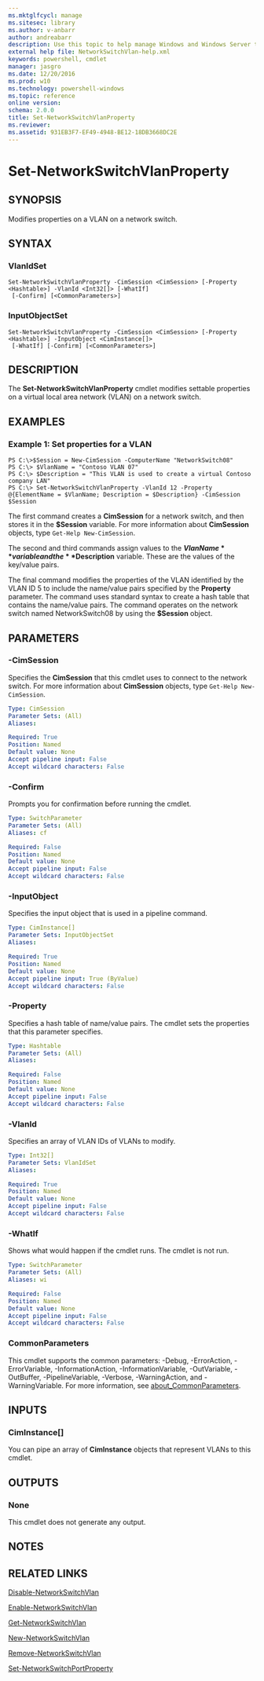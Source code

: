 ```yaml
---
ms.mktglfcycl: manage
ms.sitesec: library
ms.author: v-anbarr
author: andreabarr
description: Use this topic to help manage Windows and Windows Server technologies with Windows PowerShell.
external help file: NetworkSwitchVlan-help.xml
keywords: powershell, cmdlet
manager: jasgro
ms.date: 12/20/2016
ms.prod: w10
ms.technology: powershell-windows
ms.topic: reference
online version: 
schema: 2.0.0
title: Set-NetworkSwitchVlanProperty
ms.reviewer:
ms.assetid: 931EB3F7-EF49-4948-BE12-18DB3668DC2E
---
```


# Set-NetworkSwitchVlanProperty

## SYNOPSIS
Modifies properties on a VLAN on a network switch.

## SYNTAX

### VlanIdSet
```
Set-NetworkSwitchVlanProperty -CimSession <CimSession> [-Property <Hashtable>] -VlanId <Int32[]> [-WhatIf]
 [-Confirm] [<CommonParameters>]
```

### InputObjectSet
```
Set-NetworkSwitchVlanProperty -CimSession <CimSession> [-Property <Hashtable>] -InputObject <CimInstance[]>
 [-WhatIf] [-Confirm] [<CommonParameters>]
```

## DESCRIPTION
The **Set-NetworkSwitchVlanProperty** cmdlet modifies settable properties on a virtual local area network (VLAN) on a network switch.

## EXAMPLES

### Example 1: Set properties for a VLAN
```
PS C:\>$Session = New-CimSession -ComputerName "NetworkSwitch08"
PS C:\> $VlanName = "Contoso VLAN 07"
PS C:\> $Description = "This VLAN is used to create a virtual Contoso company LAN"
PS C:\> Set-NetworkSwitchVlanProperty -VlanId 12 -Property @{ElementName = $VlanName; Description = $Description} -CimSession $Session
```

The first command creates a **CimSession** for a network switch, and then stores it in the **$Session** variable.
For more information about **CimSession** objects, type `Get-Help New-CimSession`.

The second and third commands assign values to the **$VlanName** variable and the **$Description** variable.
These are the values of the key/value pairs.

The final command modifies the properties of the VLAN identified by the VLAN ID 5 to include the name/value pairs specified by the **Property** parameter.
The command uses standard syntax to create a hash table that contains the name/value pairs.
The command operates on the network switch named NetworkSwitch08 by using the **$Session** object.

## PARAMETERS

### -CimSession
Specifies the **CimSession** that this cmdlet uses to connect to the network switch.
For more information about **CimSession** objects, type `Get-Help New-CimSession`.

```yaml
Type: CimSession
Parameter Sets: (All)
Aliases: 

Required: True
Position: Named
Default value: None
Accept pipeline input: False
Accept wildcard characters: False
```

### -Confirm
Prompts you for confirmation before running the cmdlet.

```yaml
Type: SwitchParameter
Parameter Sets: (All)
Aliases: cf

Required: False
Position: Named
Default value: None
Accept pipeline input: False
Accept wildcard characters: False
```

### -InputObject
Specifies the input object that is used in a pipeline command.

```yaml
Type: CimInstance[]
Parameter Sets: InputObjectSet
Aliases: 

Required: True
Position: Named
Default value: None
Accept pipeline input: True (ByValue)
Accept wildcard characters: False
```

### -Property
Specifies a hash table of name/value pairs.
The cmdlet sets the properties that this parameter specifies.

```yaml
Type: Hashtable
Parameter Sets: (All)
Aliases: 

Required: False
Position: Named
Default value: None
Accept pipeline input: False
Accept wildcard characters: False
```

### -VlanId
Specifies an array of VLAN IDs of VLANs to modify.

```yaml
Type: Int32[]
Parameter Sets: VlanIdSet
Aliases: 

Required: True
Position: Named
Default value: None
Accept pipeline input: False
Accept wildcard characters: False
```

### -WhatIf
Shows what would happen if the cmdlet runs. The cmdlet is not run.

```yaml
Type: SwitchParameter
Parameter Sets: (All)
Aliases: wi

Required: False
Position: Named
Default value: None
Accept pipeline input: False
Accept wildcard characters: False
```

### CommonParameters
This cmdlet supports the common parameters: -Debug, -ErrorAction, -ErrorVariable, -InformationAction, -InformationVariable, -OutVariable, -OutBuffer, -PipelineVariable, -Verbose, -WarningAction, and -WarningVariable. For more information, see [about_CommonParameters](http://go.microsoft.com/fwlink/?LinkID=113216).

## INPUTS

### CimInstance[]
You can pipe an array of **CimInstance** objects that represent VLANs to this cmdlet.

## OUTPUTS

### None
This cmdlet does not generate any output.

## NOTES

## RELATED LINKS

[Disable-NetworkSwitchVlan](./Disable-NetworkSwitchVlan.md)

[Enable-NetworkSwitchVlan](./Enable-NetworkSwitchVlan.md)

[Get-NetworkSwitchVlan](./Get-NetworkSwitchVlan.md)

[New-NetworkSwitchVlan](./New-NetworkSwitchVlan.md)

[Remove-NetworkSwitchVlan](./Remove-NetworkSwitchVlan.md)

[Set-NetworkSwitchPortProperty](./Set-NetworkSwitchPortProperty.md)

